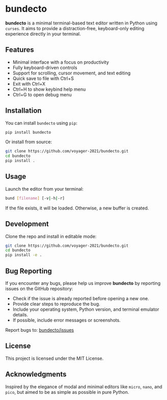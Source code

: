 # bundecto

**bundecto** is a minimal terminal-based text editor written in Python using `curses`. It aims to provide a distraction-free, keyboard-only editing experience directly in your terminal.

## Features

- Minimal interface with a focus on productivity
- Fully keyboard-driven controls
- Support for scrolling, cursor movement, and text editing
- Quick save to file with Ctrl+S
- Exit with Ctrl+X
- Ctrl+H to show keybind help menu
- Ctrl+G to open debug menu

## Installation

You can install `bundecto` using `pip`:

```bash
pip install bundecto
```

Or install from source:

```bash
git clone https://github.com/voyager-2021/bundecto.git
cd bundecto
pip install .
```

## Usage

Launch the editor from your terminal:

```bash
bund [filename] [-v|-h|-r]
```

If the file exists, it will be loaded. Otherwise, a new buffer is created.

## Development

Clone the repo and install in editable mode:

```bash
git clone https://github.com/voyager-2021/bundecto.git
cd bundecto
pip install -e .
```

## Bug Reporting

If you encounter any bugs, please help us improve **bundecto** by reporting issues on the GitHub repository:

- Check if the issue is already reported before opening a new one.
- Provide clear steps to reproduce the bug.
- Include your operating system, Python version, and terminal emulator details.
- If possible, include error messages or screenshots.

Report bugs to: [bundecto/issues](https://github.com/voyager-2021/bundecto/issues)

## License

This project is licensed under the MIT License.

## Acknowledgments

Inspired by the elegance of modal and minimal editors like `micro`, `nano`, and `pico`, but aimed to be as simple as possible in pure Python.
